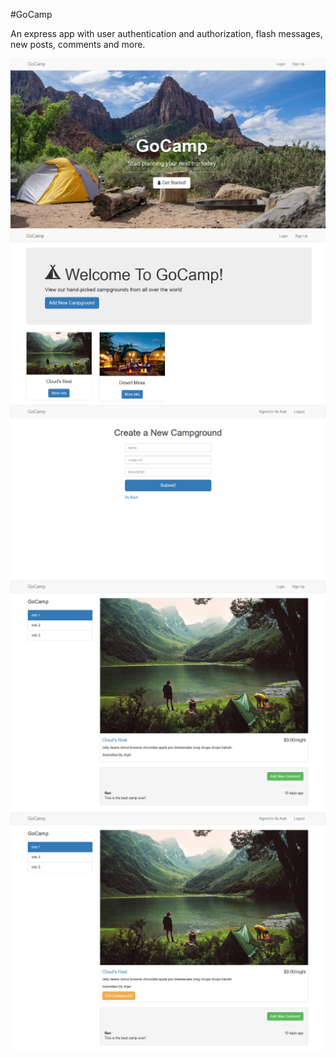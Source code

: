 #GoCamp

An express app with user authentication and authorization, flash messages, new posts, comments and more.

![](public/img/preview/show.png)
![](public/img/preview/show2.png)
![](public/img/preview/show3.png)
![](public/img/preview/show4.png)
![](public/img/preview/show5.png)
